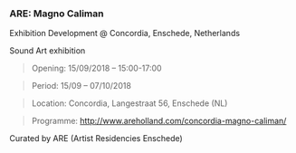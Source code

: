 
### **ARE: Magno Caliman** 
Exhibition Development @ Concordia, Enschede, Netherlands

Sound Art exhibition


>Opening: 15/09/2018 – 15:00-17:00

>Period: 15/09 – 07/10/2018

>Location: Concordia, Langestraat 56, Enschede (NL)

>Programme: http://www.areholland.com/concordia-magno-caliman/

Curated by ARE (Artist Residencies Enschede)



